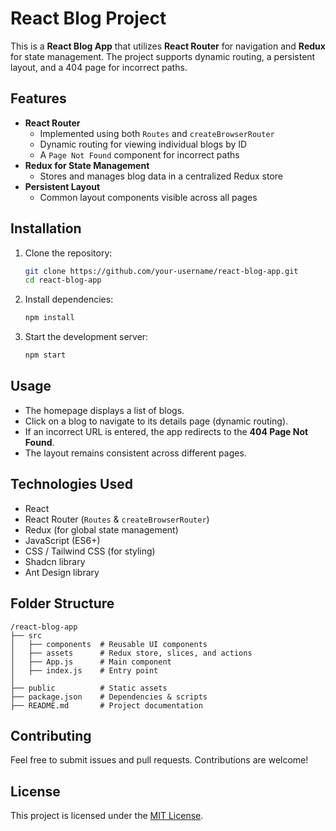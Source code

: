 # React Blog Project

This is a **React Blog App** that utilizes **React Router** for navigation and **Redux** for state management. The project supports dynamic routing, a persistent layout, and a 404 page for incorrect paths.

## Features
- **React Router**
  - Implemented using both `Routes` and `createBrowserRouter`
  - Dynamic routing for viewing individual blogs by ID
  - A `Page Not Found` component for incorrect paths
- **Redux for State Management**
  - Stores and manages blog data in a centralized Redux store
- **Persistent Layout**
  - Common layout components visible across all pages

## Installation

1. Clone the repository:
   ```bash
   git clone https://github.com/your-username/react-blog-app.git
   cd react-blog-app
   ```
2. Install dependencies:
   ```bash
   npm install
   ```
3. Start the development server:
   ```bash
   npm start
   ```

## Usage
- The homepage displays a list of blogs.
- Click on a blog to navigate to its details page (dynamic routing).
- If an incorrect URL is entered, the app redirects to the **404 Page Not Found**.
- The layout remains consistent across different pages.

## Technologies Used
- React
- React Router (`Routes` & `createBrowserRouter`)
- Redux (for global state management)
- JavaScript (ES6+)
- CSS / Tailwind CSS (for styling)
- Shadcn library
- Ant Design library

## Folder Structure
```
/react-blog-app
├── src
│   ├── components  # Reusable UI components
│   ├── assets      # Redux store, slices, and actions
│   ├── App.js      # Main component
│   ├── index.js    # Entry point
│
├── public          # Static assets
├── package.json    # Dependencies & scripts
├── README.md       # Project documentation
```

## Contributing
Feel free to submit issues and pull requests. Contributions are welcome!

## License
This project is licensed under the [MIT License](LICENSE).


